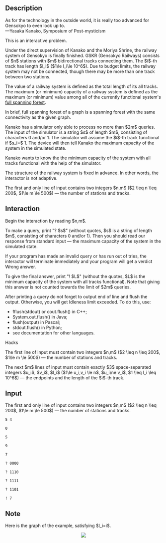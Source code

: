 ## Description

<div><div class="epigraph"><div class="epigraph-text">As for the technology in the outside world, it is really too advanced for Gensokyo to even look up to.</div><div class="epigraph-source">—Yasaka Kanako, <span class="tex-font-style-it">Symposium of Post-mysticism</span></div></div><p><span class="tex-font-style-it">This is an interactive problem</span>.</p><p>Under the direct supervision of Kanako and the Moriya Shrine, the railway system of Gensokyo is finally finished. GSKR (Gensokyo Railways) consists of $n$ stations with $m$ bidirectional tracks connecting them. The $i$-th track has length $l_i$ ($1\le l_i\le 10^6$). Due to budget limits, the railway system <span class="tex-font-style-bf">may not be connected</span>, though there may be more than one track between two stations.</p><p>The <span class="tex-font-style-it">value</span> of a railway system is defined as the total length of its all tracks. The <span class="tex-font-style-it">maximum (or minimum) capacity</span> of a railway system is defined as the maximum (or minimum) value among all of the currently functional system's <a href="https://en.wikipedia.org/wiki/Spanning_tree#Spanning_forests">full spanning forest</a>.</p><p>In brief, full spanning forest of a graph is a spanning forest with the same connectivity as the given graph.</p><p>Kanako has a simulator only able to process no more than $2m$ queries. The input of the simulator is a string $s$ of length $m$, consisting of characters <span class="tex-font-style-tt">0</span> and/or <span class="tex-font-style-tt">1</span>. The simulator will assume the $i$-th track functional if $s_i=$ <span class="tex-font-style-tt">1</span>. The device will then tell Kanako the maximum capacity of the system in the simulated state.</p><p>Kanako wants to know the the minimum capacity of the system with all tracks functional with the help of the simulator.</p><p>The structure of the railway system is fixed in advance. In other words, the interactor is not adaptive.</p></div><div class="input-specification"><p>The first and only line of input contains two integers $n,m$ ($2 \leq n \leq 200$, $1\le m \le 500$) — the number of stations and tracks.</p></div><div><h2>Interaction</h2><p>Begin the interaction by reading $n,m$.</p><p>To make a query, print "<span class="tex-font-style-tt">?</span> $s$" (without quotes, $s$ is a string of length $m$, consisting of characters <span class="tex-font-style-tt">0</span> and/or <span class="tex-font-style-tt">1</span>). Then you should read our response from standard input — the maximum capacity of the system in the simulated state.</p><p>If your program has made an invalid query or has run out of tries, the interactor will terminate immediately and your program will get a verdict <span class="tex-font-style-tt">Wrong answer</span>. </p><p>To give the final answer, print "<span class="tex-font-style-tt">!</span> $L$" (without the quotes, $L$ is the minimum capacity of the system with all tracks functional). Note that giving this answer is not counted towards the limit of $2m$ queries.</p><p>After printing a query do not forget to output end of line and flush the output. Otherwise, you will get <span class="tex-font-style-tt">Idleness limit exceeded</span>. To do this, use:</p><ul> <li> <span class="tex-font-style-tt">fflush(stdout)</span> or <span class="tex-font-style-tt">cout.flush()</span> in C++; </li><li> <span class="tex-font-style-tt">System.out.flush()</span> in Java; </li><li> <span class="tex-font-style-tt">flush(output)</span> in Pascal; </li><li> <span class="tex-font-style-tt">stdout.flush()</span> in Python; </li><li> see documentation for other languages. </li></ul> <p><span class="tex-font-style-bf">Hacks</span></p><p>The first line of input must contain two integers $n,m$ ($2 \leq n \leq 200$, $1\le m \le 500$) — the number of stations and tracks.</p><p>The next $m$ lines of input must contain exactly $3$ space-separated integers $u_i$, $v_i$, $l_i$ ($1\le u_i,v_i \le n$, $u_i\ne v_i$, $1 \leq l_i \leq 10^6$) — the endpoints and the length of the $i$-th track.</p></div>

## Input

<p>The first and only line of input contains two integers $n,m$ ($2 \leq n \leq 200$, $1\le m \le 500$) — the number of stations and tracks.</p>





```input1
5 4

0

5

9

7
```




```output1
? 0000

? 1110

? 1111

? 1101

! 7
```



## Note

<p>Here is the graph of the example, satisfying $l_i=i$.</p><center> <img class="tex-graphics" src="file://ZgeCEAAY.png" style="max-width: 100.0%;max-height: 100.0%;"> </center>
